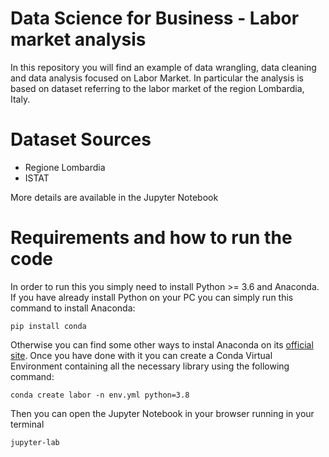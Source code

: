 # Data Science for Business - Labor market analysis

In this repository you will find an example of data wrangling, data cleaning and data analysis focused on Labor Market. 
In particular the analysis is based on dataset referring to the labor market of the region Lombardia, Italy.

# Dataset Sources
- Regione Lombardia
- ISTAT

More details are available in the Jupyter Notebook

# Requirements and how to run the code
In order to run this you simply need to install Python >= 3.6 and Anaconda. If you have already install Python on your PC you can simply run this command to install Anaconda:
    
    pip install conda

Otherwise you can find some other ways to instal Anaconda on its [official site](https://anaconda.com/). 
Once you have done with it you can create a Conda Virtual Environment containing all the necessary library using the following command:

    conda create labor -n env.yml python=3.8

Then you can open the Jupyter Notebook in your browser running in your terminal

    jupyter-lab
